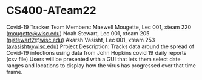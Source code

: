 # CS400-ATeam22
Covid-19 Tracker
Team Members:
Maxwell Mougette, Lec 001, xteam 220 (mougette@wisc.edu)
Noah Stewart, Lec 001, xteam 205 (njstewart2@wisc.edu)
Akarsh Vasisht, Lec 001, xteam 253 (avasisht@wisc.edu)
Project Description: 
Tracks data around the spread of Covid-19 infections using data from John Hopkins covid 19 daily reports (csv file).Users will be presented with a GUI that lets them select date ranges and locations to display how the virus has progressed over that time frame.
